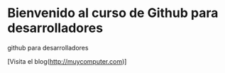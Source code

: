 # Bienvenido al curso de Github para desarrolladores
github para desarrolladores

[Visita el blog(http://muycomputer.com)]
